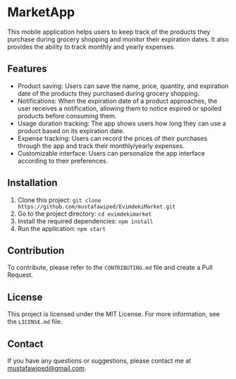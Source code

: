 # MarketApp

This mobile application helps users to keep track of the products they purchase during grocery shopping and monitor their expiration dates. It also provides the ability to track monthly and yearly expenses.

## Features

- Product saving: Users can save the name, price, quantity, and expiration date of the products they purchased during grocery shopping.
- Notifications: When the expiration date of a product approaches, the user receives a notification, allowing them to notice expired or spoiled products before consuming them.
- Usage duration tracking: The app shows users how long they can use a product based on its expiration date.
- Expense tracking: Users can record the prices of their purchases through the app and track their monthly/yearly expenses.
- Customizable interface: Users can personalize the app interface according to their preferences.

## Installation

1. Clone this project: `git clone https://github.com/mustafawiped/EvimdekiMarket.git`
2. Go to the project directory: `cd evimdekimarket`
3. Install the required dependencies: `npm install`
4. Run the application: `npm start`

## Contribution

To contribute, please refer to the `CONTRIBUTING.md` file and create a Pull Request.

## License

This project is licensed under the MIT License. For more information, see the `LICENSE.md` file.

## Contact

If you have any questions or suggestions, please contact me at mustafawiped@gmail.com.
